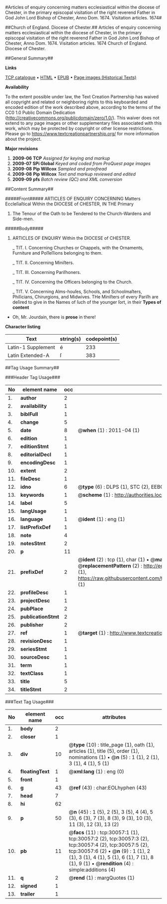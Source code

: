 #Articles of enquiry concerning matters ecclesiastical within the diocese of Chester, in the primary episcopal visitation of the right reverend Father in God John Lord Bishop of Chester, Anno Dom. 1674. Visitation articles. 1674#

##Church of England. Diocese of Chester.##
Articles of enquiry concerning matters ecclesiastical within the diocese of Chester, in the primary episcopal visitation of the right reverend Father in God John Lord Bishop of Chester, Anno Dom. 1674.
Visitation articles. 1674
Church of England. Diocese of Chester.

##General Summary##

**Links**

[TCP catalogue](http://www.ota.ox.ac.uk/tcp/)  • 
[HTML](http://tei.it.ox.ac.uk/tcp/Texts-HTML/free/A32/A32940.html)  • 
[EPUB](http://tei.it.ox.ac.uk/tcp/Texts-EPUB/free/A32/A32940.epub) • 
[Page images (Historical Texts)](https://historicaltexts.jisc.ac.uk/eebo-99825671e)

**Availability**

To the extent possible under law, the Text Creation Partnership has waived all copyright and related or neighboring rights to this keyboarded and encoded edition of the work described above, according to the terms of the CC0 1.0 Public Domain Dedication (http://creativecommons.org/publicdomain/zero/1.0/). This waiver does not extend to any page images or other supplementary files associated with this work, which may be protected by copyright or other license restrictions. Please go to https://www.textcreationpartnership.org/ for more information about the project.

**Major revisions**

1. __2009-06__ __TCP__ *Assigned for keying and markup*
1. __2009-07__ __SPi Global__ *Keyed and coded from ProQuest page images*
1. __2009-08__ __Pip Willcox__ *Sampled and proofread*
1. __2009-08__ __Pip Willcox__ *Text and markup reviewed and edited*
1. __2009-09__ __pfs__ *Batch review (QC) and XML conversion*

##Content Summary##

#####Front#####
ARTICLES OF ENQUIRY CONCERNING Matters Eccleſiaſtical Within the DIOCESE of CHESTER, IN THE Primary 
1. The Tenour of the Oath to be Tendered to the Church-Wardens and Side-men.

#####Body#####

1. ARTICLES OF ENQUIRY Within the DIOCESE of CHESTER.

    _ TIT. I. Concerning Churches or Chappels, with the Ornaments, Furniture and Poſſeſſions belonging to them.

    _ TIT. II. Concerning Miniſters.

    _ TIT. III. Concerning Pariſhoners.

    _ TIT. IV. Concerning the Officers belonging to the Church.

    _ TIT. V. Concerning Alms-houſes, Schools, and Schoolmaſters, Phiſicians, Chirurgions, and Midwives.
THe Miniſters of every Pariſh are deſired to give in the Names of ſuch of the younger ſort, in their
**Types of content**

  * Oh, Mr. Jourdain, there is **prose** in there!

**Character listing**


|Text|string(s)|codepoint(s)|
|---|---|---|
|Latin-1 Supplement|é|233|
|Latin Extended-A|ſ|383|

##Tag Usage Summary##

###Header Tag Usage###

|No|element name|occ|attributes|
|---|---|---|---|
|1.|__author__|2||
|2.|__availability__|1||
|3.|__biblFull__|1||
|4.|__change__|5||
|5.|__date__|8| @__when__ (1) : 2011-04 (1)|
|6.|__edition__|1||
|7.|__editionStmt__|1||
|8.|__editorialDecl__|1||
|9.|__encodingDesc__|1||
|10.|__extent__|2||
|11.|__fileDesc__|1||
|12.|__idno__|6| @__type__ (6) : DLPS (1), STC (2), EEBO-CITATION (1), PROQUEST (1), VID (1)|
|13.|__keywords__|1| @__scheme__ (1) : http://authorities.loc.gov/ (1)|
|14.|__label__|5||
|15.|__langUsage__|1||
|16.|__language__|1| @__ident__ (1) : eng (1)|
|17.|__listPrefixDef__|1||
|18.|__note__|4||
|19.|__notesStmt__|2||
|20.|__p__|11||
|21.|__prefixDef__|2| @__ident__ (2) : tcp (1), char (1)  •  @__matchPattern__ (2) : ([0-9\-]+):([0-9IVX]+) (1), (.+) (1)  •  @__replacementPattern__ (2) : http://eebo.chadwyck.com/downloadtiff?vid=$1&page=$2 (1), https://raw.githubusercontent.com/textcreationpartnership/Texts/master/tcpchars.xml#$1 (1)|
|22.|__profileDesc__|1||
|23.|__projectDesc__|1||
|24.|__pubPlace__|2||
|25.|__publicationStmt__|2||
|26.|__publisher__|2||
|27.|__ref__|1| @__target__ (1) : http://www.textcreationpartnership.org/docs/. (1)|
|28.|__revisionDesc__|1||
|29.|__seriesStmt__|1||
|30.|__sourceDesc__|1||
|31.|__term__|1||
|32.|__textClass__|1||
|33.|__title__|5||
|34.|__titleStmt__|2||


###Text Tag Usage###

|No|element name|occ|attributes|
|---|---|---|---|
|1.|__body__|2||
|2.|__closer__|1||
|3.|__div__|10| @__type__ (10) : title_page (1), oath (1), articles (1), title (5), order (1), nominations (1)  •  @__n__ (5) : 1 (1), 2 (1), 3 (1), 4 (1), 5 (1)|
|4.|__floatingText__|1| @__xml:lang__ (1) : eng (0)|
|5.|__front__|1||
|6.|__g__|43| @__ref__ (43) : char:EOLhyphen (43)|
|7.|__head__|7||
|8.|__hi__|62||
|9.|__p__|50| @__n__ (45) : 1 (5), 2 (5), 3 (5), 4 (4), 5 (3), 6 (3), 7 (3), 8 (3), 9 (3), 10 (3), 11 (3), 12 (3), 13 (2)|
|10.|__pb__|11| @__facs__ (11) : tcp:30057:1 (1), tcp:30057:2 (2), tcp:30057:3 (2), tcp:30057:4 (2), tcp:30057:5 (2), tcp:30057:6 (2)  •  @__n__ (9) : 1 (1), 2 (1), 3 (1), 4 (1), 5 (1), 6 (1), 7 (1), 8 (1), 9 (1)  •  @__rendition__ (4) : simple:additions (4)|
|11.|__q__|2| @__rend__ (1) : margQuotes (1)|
|12.|__signed__|1||
|13.|__trailer__|1||
